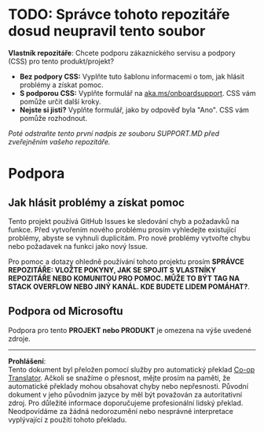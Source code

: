 <!--
CO_OP_TRANSLATOR_METADATA:
{
  "original_hash": "b7244261ee19497082edf33bcce64717",
  "translation_date": "2025-09-10T05:43:09+00:00",
  "source_file": "SUPPORT.md",
  "language_code": "cs"
}
-->
# TODO: Správce tohoto repozitáře dosud neupravil tento soubor

**Vlastník repozitáře**: Chcete podporu zákaznického servisu a podpory (CSS) pro tento produkt/projekt?

- **Bez podpory CSS:** Vyplňte tuto šablonu informacemi o tom, jak hlásit problémy a získat pomoc.
- **S podporou CSS:** Vyplňte formulář na [aka.ms/onboardsupport](https://aka.ms/onboardsupport). CSS vám pomůže určit další kroky.
- **Nejste si jisti?** Vyplňte formulář, jako by odpověď byla "Ano". CSS vám pomůže rozhodnout.

*Poté odstraňte tento první nadpis ze souboru SUPPORT.MD před zveřejněním vašeho repozitáře.*

# Podpora

## Jak hlásit problémy a získat pomoc  

Tento projekt používá GitHub Issues ke sledování chyb a požadavků na funkce. Před vytvořením nového problému prosím vyhledejte existující problémy, abyste se vyhnuli duplicitám. Pro nové problémy vytvořte chybu nebo požadavek na funkci jako nový Issue.

Pro pomoc a dotazy ohledně používání tohoto projektu prosím **SPRÁVCE REPOZITÁŘE: VLOŽTE POKYNY, JAK SE SPOJIT S VLASTNÍKY REPOZITÁŘE NEBO KOMUNITOU PRO POMOC. MŮŽE TO BÝT TAG NA STACK OVERFLOW NEBO JINÝ KANÁL. KDE BUDETE LIDEM POMÁHAT?**.

## Podpora od Microsoftu  

Podpora pro tento **PROJEKT nebo PRODUKT** je omezena na výše uvedené zdroje.

---

**Prohlášení**:  
Tento dokument byl přeložen pomocí služby pro automatický překlad [Co-op Translator](https://github.com/Azure/co-op-translator). Ačkoli se snažíme o přesnost, mějte prosím na paměti, že automatické překlady mohou obsahovat chyby nebo nepřesnosti. Původní dokument v jeho původním jazyce by měl být považován za autoritativní zdroj. Pro důležité informace doporučujeme profesionální lidský překlad. Neodpovídáme za žádná nedorozumění nebo nesprávné interpretace vyplývající z použití tohoto překladu.